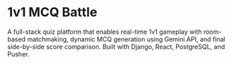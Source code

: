 # 1v1 MCQ Battle

A full-stack quiz platform that enables real-time 1v1 gameplay with room-based matchmaking, dynamic MCQ generation using Gemini API, and final side-by-side score comparison. Built with Django, React, PostgreSQL, and Pusher.

